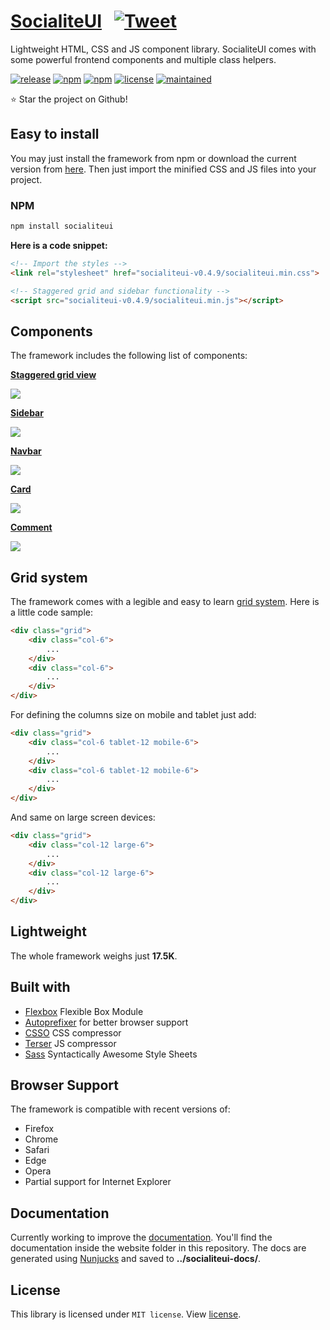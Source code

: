 # [SocialiteUI](https://socialiteui.com) &nbsp; [![Tweet](https://img.shields.io/twitter/url/http/shields.io.svg?style=social)](https://twitter.com/intent/tweet?url=https%3A%2F%2Fsocialiteui.com&via=isradeleon&text=An%20alternative%20CSS%20framework%20for%20responsive%20WEB%20design&hashtags=responsive%2Cdesign%2Cframework%2Ccss%2Csocialiteui)

Lightweight HTML, CSS and JS component library. SocialiteUI comes with some powerful frontend components and multiple class helpers.

[![release](https://img.shields.io/github/release/isradeleon/socialiteui.svg?color=1dd1a1)](https://github.com/Isradeleon/socialiteui/releases)
[![npm](https://img.shields.io/npm/v/socialiteui.svg?color=ff7675)](https://www.npmjs.com/package/socialiteui)
[![npm](https://img.shields.io/npm/dm/socialiteui.svg?color=6c5ce7)](https://www.npmjs.com/package/socialiteui)
[![license](https://img.shields.io/github/license/isradeleon/socialiteui.svg?color=0984e3)](LICENSE)
[![maintained](https://img.shields.io/maintenance/yes/2019.svg?color=1dd1a1)](https://www.npmjs.com/package/socialiteui)  

:star: Star the project on Github!

## Easy to install

You may just install the framework from npm or download the current version from [here](https://github.com/Isradeleon/socialiteui/releases/download/0.4.9/socialiteui-v0.4.9.zip). Then just import the minified CSS and JS files into your project.

### NPM

```sh
npm install socialiteui
```

**Here is a code snippet:**

```html
<!-- Import the styles -->
<link rel="stylesheet" href="socialiteui-v0.4.9/socialiteui.min.css">

<!-- Staggered grid and sidebar functionality -->
<script src="socialiteui-v0.4.9/socialiteui.min.js"></script>
```

## Components

The framework includes the following list of components:

[**Staggered grid view**](https://socialiteui.com/staggered.html)  

![](https://raw.githubusercontent.com/Isradeleon/socialiteui-docs/master/example/staggered.png)

[**Sidebar**](https://socialiteui.com/sidebar.html)  

![](https://raw.githubusercontent.com/Isradeleon/socialiteui-docs/master/example/sidebar.gif)

[**Navbar**](https://socialiteui.com/navbar.html)  

![](https://raw.githubusercontent.com/Isradeleon/socialiteui-docs/master/example/navbar.gif)

[**Card**](https://socialiteui.com/card.html)  

![](https://raw.githubusercontent.com/Isradeleon/socialiteui-docs/master/example/card.png)

[**Comment**](https://socialiteui.com/comment.html)  

![](https://raw.githubusercontent.com/Isradeleon/socialiteui-docs/master/example/comment.png)


## Grid system

The framework comes with a legible and easy to learn [grid system](https://socialiteui.com/grid-system.html). Here is a little code sample:

```html
<div class="grid">
    <div class="col-6">
        ...
    </div>
    <div class="col-6">
        ...
    </div>
</div>
```

For defining the columns size on mobile and tablet just add:

```html
<div class="grid">
    <div class="col-6 tablet-12 mobile-6">
        ...
    </div>
    <div class="col-6 tablet-12 mobile-6">
        ...
    </div>
</div>
```

And same on large screen devices:

```html
<div class="grid">
    <div class="col-12 large-6">
        ...
    </div>
    <div class="col-12 large-6">
        ...
    </div>
</div>
```

## Lightweight

The whole framework weighs just **17.5K**.

## Built with

* [Flexbox](https://developer.mozilla.org/en-US/docs/Web/CSS/CSS_Flexible_Box_Layout/Using_CSS_flexible_boxes) Flexible Box Module
* [Autoprefixer](https://github.com/postcss/autoprefixer) for better browser support
* [CSSO](https://github.com/css/csso) CSS compressor
* [Terser](https://github.com/terser-js/terser) JS compressor
* [Sass](https://sass-lang.com/) Syntactically Awesome Style Sheets

## Browser Support

The framework is compatible with recent versions of:

* Firefox
* Chrome
* Safari
* Edge
* Opera
* Partial support for Internet Explorer

## Documentation

Currently working to improve the [documentation](https://socialiteui.com). You'll find the documentation inside the website folder in this repository. The docs are generated using [Nunjucks](https://github.com/mozilla/nunjucks) and saved to **../socialiteui-docs/**.

## License

This library is licensed under `MIT license`. View [license](LICENSE).